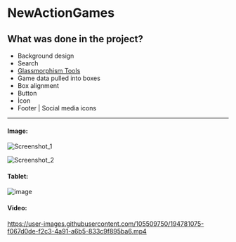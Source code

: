 # NewActionGames

## What was done in the project?
* Background design
* Search
*  <a href="https://hype4.academy/tools/glassmorphism-generator">Glassmorphism Tools</a>
* Game data pulled into boxes
* Box alignment
* Button
* İcon
* Footer | Social media icons
<hr>

#### Image:


![Screenshot_1](https://user-images.githubusercontent.com/105509750/194781101-632d1720-e045-4085-b181-6bbafdbb92a6.png)

![Screenshot_2](https://user-images.githubusercontent.com/105509750/194781111-4763fde5-4bdc-4b87-b5cc-9f702f8e6a56.png)

#### Tablet:

![image](https://user-images.githubusercontent.com/105509750/194781221-aa112c7b-bca9-4056-8368-7eea9e7c1d86.png)

#### Video:
https://user-images.githubusercontent.com/105509750/194781075-f067d0de-f2c3-4a91-a6b5-833c9f895ba6.mp4
